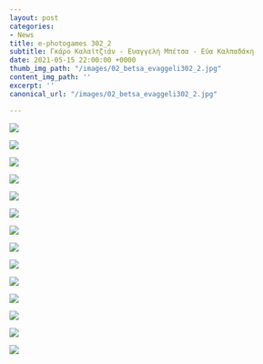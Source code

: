 ```yaml
---
layout: post
categories:
- News
title: e-photogames 302_2
subtitle: Γκάρο Καλαϊτζιάν - Ευαγγελή Μπέτσα - Εύα Καλπαδάκη
date: 2021-05-15 22:00:00 +0000
thumb_img_path: "/images/02_betsa_evaggeli302_2.jpg"
content_img_path: ''
excerpt: ''
canonical_url: "/images/02_betsa_evaggeli302_2.jpg"

---
```

![](/images/01_kalaydjian_garo302_2.jpg)

![](/images/02_betsa_evaggeli302_2.jpg)

![](/images/03_kalpadaki_eva302_2.jpg)

![](/images/04_kalaydjian_garo302_2.jpg)

![](/images/05_betsa_evaggeli302_2.jpg)

![](/images/06_kalpadaki_eva302_2.jpg)

![](/images/07_kalaydjian_garo302_2.jpg)

![](/images/08_betsa_evaggeli302_2.jpg)

![](/images/09_kalpadaki_eva-302_2jpg.jpg)

![](/images/11_betsa_evaggeli302_2.jpg)

![](/images/12_kalpadaki_eva302_2.jpg)

![](/images/13_kalaydjian_garo302_2.jpg)

![](/images/14_betsa_evaggeli302_2.JPG)

![](/images/15_kalpadaki_eva302_2.jpg)